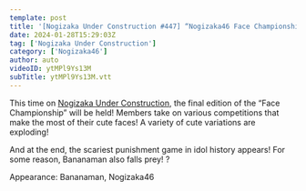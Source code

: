 ```yaml
---
template: post
title: '[Nogizaka Under Construction #447] “Nogizaka46 Face Championship Part 2” 2024.01.28 OA'
date: 2024-01-28T15:29:03Z
tag: ['Nogizaka Under Construction']
category: ['Nogizaka46']
author: auto 
videoID: ytMPl9Ys13M
subTitle: ytMPl9Ys13M.vtt
---
```

This time on [Nogizaka Under Construction](/tag/Nogizaka-under-construction/), the final edition of the “Face Championship” will be held! Members take on various competitions that make the most of their cute faces! A variety of cute variations are exploding!

And at the end, the scariest punishment game in idol history appears! For some reason, Bananaman also falls prey! ?

Appearance: Bananaman, Nogizaka46
